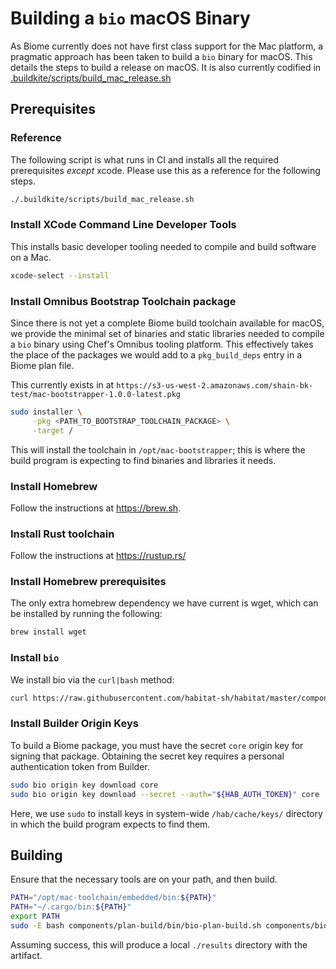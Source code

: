 # Building a `bio` macOS Binary

As Biome currently does not have first class support for the Mac platform, a pragmatic approach has been taken to build a `bio` binary for macOS. This details the steps to build a release on macOS. It is also currently codified in [.buildkite/scripts/build_mac_release.sh](biome-sh/biome/.buildkite/scripts/build_mac_release.sh)

## Prerequisites

### Reference
The following script is what runs in CI and installs all the required prerequisites *except* xcode. Please use this as a reference for the following steps.
```sh
./.buildkite/scripts/build_mac_release.sh
```

### Install XCode Command Line Developer Tools
This installs basic developer tooling needed to compile and build software on a Mac.

```sh
xcode-select --install
```

### Install Omnibus Bootstrap Toolchain package

Since there is not yet a complete Biome build toolchain available for macOS, we provide the minimal set of binaries and static libraries needed to compile a `bio` binary using Chef's Omnibus tooling platform. This effectively takes the place of the packages we would add to a `pkg_build_deps` entry in a Biome plan file.

This currently exists in at `https://s3-us-west-2.amazonaws.com/shain-bk-test/mac-bootstrapper-1.0.0-latest.pkg`

```sh
sudo installer \
     -pkg <PATH_TO_BOOTSTRAP_TOOLCHAIN_PACKAGE> \
     -target /
```

This will install the toolchain in `/opt/mac-bootstrapper`; this is where the build program is expecting to find binaries and libraries it needs.

### Install Homebrew
Follow the instructions at https://brew.sh.

### Install Rust toolchain
Follow the instructions at https://rustup.rs/

### Install Homebrew prerequisites
The only extra homebrew dependency we have current is wget, which can be installed by running the following:
```sh
brew install wget
```

### Install `bio`
We install bio via the `curl|bash` method:

``` sh
curl https://raw.githubusercontent.com/habitat-sh/habitat/master/components/bio/install.sh | sudo bash
```

### Install Builder Origin Keys

To build a Biome package, you must have the secret `core` origin key for signing that package. Obtaining the secret key requires a personal authentication token from Builder.

``` sh
sudo bio origin key download core
sudo bio origin key download --secret --auth="${HAB_AUTH_TOKEN}" core
```
Here, we use `sudo` to install keys in system-wide `/hab/cache/keys/` directory in which the build program expects to find them.

## Building

Ensure that the necessary tools are on your path, and then build.

``` sh
PATH="/opt/mac-toolchain/embedded/bin:${PATH}"
PATH="~/.cargo/bin:${PATH}"
export PATH
sudo -E bash components/plan-build/bin/bio-plan-build.sh components/bio
```

Assuming success, this will produce a local `./results` directory with the artifact.
